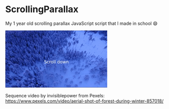 # ScrollingParallax
My 1 year old scrolling parallax JavaScript script that I made in school 😄

![til](./output.gif)

Sequence video by invisiblepower from Pexels: https://www.pexels.com/video/aerial-shot-of-forest-during-winter-857018/
